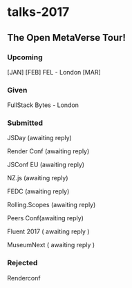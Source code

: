 # talks-2017

The Open MetaVerse Tour!
---
### Upcoming
[JAN]
[FEB] FEL - London
[MAR]

### Given

FullStack Bytes - London


### Submitted

JSDay (awaiting reply)

Render Conf (awaiting reply)

JSConf EU (awaiting reply)

NZ.js (awaiting reply)

FEDC (awaiting reply)

Rolling.Scopes (awaiting reply)

Peers Conf(awaiting reply)

Fluent 2017 ( awaiting reply )

MuseumNext ( awaiting reply )

### Rejected

Renderconf

